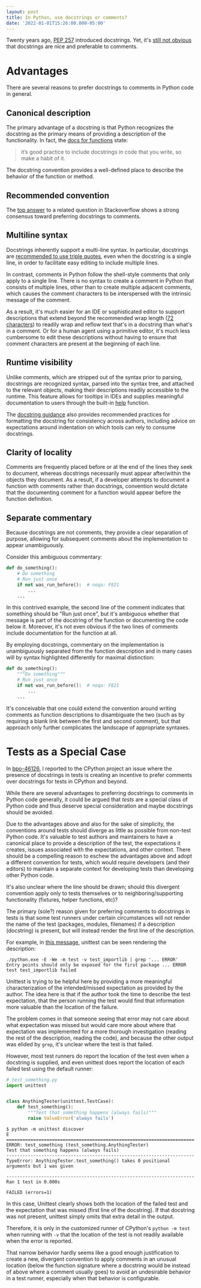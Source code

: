 ```yaml
---
layout: post
title: In Python, use docstrings or comments?
date: '2022-01-01T15:26:00.000-05:00'
---
```


Twenty years ago, [PEP 257](https://www.python.org/dev/peps/pep-0257/) introduced docstrings. Yet, it's [still not obvious](https://bugs.python.org/msg409159) that docstrings are nice and preferable to comments.

# Advantages

There are several reasons to prefer docstrings to comments in Python code in general.

## Canonical description

The primary advantage of a docstring is that Python recognizes the docstring as the primary means of providing a description of the functionality. In fact, the [docs for functions](https://docs.python.org/3/tutorial/controlflow.html#defining-functions) state:

> it’s good practice to include docstrings in code that you write, so make a habit of it.

The docstring convention provides a well-defined place to describe the behavior of the function or method.

## Recommended convention

The [top answer](https://stackoverflow.com/a/2357251/70170) to a related question in Stackoverflow shows a strong consensus toward preferring docstrings to comments.

## Multiline syntax

Docstrings inherently support a multi-line syntax. In particular, docstrings are [recommended to use triple quotes](https://www.python.org/dev/peps/pep-0257/#id9), even when the docstring is a single line, in order to facilitate easy editing to include multiple lines.

In contrast, comments in Python follow the shell-style comments that only apply to a single line. There is no syntax to create a comment in Python that consists of multiple lines, other than to create multiple adjacent comments, which causes the comment characters to be interspersed with the intrinsic message of the comment.

As a result, it's much easier for an IDE or sophisticated editor to support descriptions that extend beyond the recommended wrap length ([72 characters](https://www.python.org/dev/peps/pep-0008/#id17)) to readily wrap and reflow text that's in a docstring than what's in a comment. Or for a human agent using a primitive editor, it's much less cumbersome to edit these descriptions without having to ensure that comment characters are present at the beginning of each line.

## Runtime visibility

Unlike comments, which are stripped out of the syntax prior to parsing, docstrings are recognized syntax, parsed into the syntax tree, and attached to the relevant objects, making their descriptions readily accessible to the runtime. This feature allows for tooltips in IDEs and supplies meaningful documentation to users through the built-in [help](https://docs.python.org/3/library/functions.html#help) function.

The [docstring guidance](https://docs.python.org/3/tutorial/controlflow.html#documentation-strings) also provides recommended practices for formatting the docstring for consistency across authors, including advice on expectations around indentation on which tools can rely to consume docstrings.

## Clarity of locality

Comments are frequently placed before or at the end of the lines they seek to document, whereas docstrings necessarily must appear after/within the objects they document. As a result, if a developer attempts to document a function with comments rather than docstrings, convention would dictate that the documenting comment for a function would appear before the function definition.

## Separate commentary

Because docstrings are not comments, they provide a clear separation of purpose, allowing for subsequent comments about the implementation to appear unambiguously.

Consider this ambiguous commentary:

```python
def do_something():
    # Do something
    # Run just once
    if not was_run_before():  # noqa: F821
        ...
    ...
```

In this contrived example, the second line of the comment indicates that something should be "Run just once", but it's ambiguous whether that message is part of the docstring of the function or documenting the code below it. Moreover, it's not even obvious if the two lines of comments include documentation for the function at all.

By employing docstrings, commentary on the implementation is unambiguously separated from the function description and in many cases will by syntax highlighted differently for maximal distinction:

```python
def do_something():
    """Do something"""
    # Run just once
    if not was_run_before():  # noqa: F821
        ...
    ...
```

It's conceivable that one could extend the convention around writing comments as function descriptions to disambiguate the two (such as by requiring a blank link between the first and second comment), but that approach only further complicates the landscape of appropriate syntaxes.

# Tests as a Special Case

In [bpo-46126](https://bugs.python.org/issue46126), I reported to the CPython project an issue where the presence of docstrings in tests is creating an incentive to prefer comments over docstrings for tests in CPython and beyond.

While there are several advantages to preferring docstrings to comments in Python code generally, it could be argued that _tests_ are a special class of Python code and thus deserve special consideration and maybe docstrings should be avoided.

Due to the advantages above and also for the sake of simplicity, the conventions around tests should diverge as little as possible from non-test Python code. It's valuable to test authors and maintainers to have a canonical place to provide a description of the test, the expectations it creates, issues associated with the expectations, and other context. There should be a compelling reason to eschew the advantages above and adopt a different convention for tests, which would require developers (and their editors) to maintain a separate context for developing tests than developing other Python code.

It's also unclear where the line should be drawn; should this divergent convention apply only to tests themselves or to neighboring/supporting functionality (fixtures, helper functions, etc)?

The primary (sole?) reason given for preferring comments to docstrings in tests is that some test runners under certain circumstances will not render the name of the test (packages, modules, filenames) if a description (docstring) is present, but will instead render the first line of the description.

For example, in [this message](https://bugs.python.org/issue46126#msg408882), unittest can be seen rendering the description:

```
./python.exe -E -We -m test -v test_importlib | grep '... ERROR'
Entry points should only be exposed for the first package ... ERROR
test test_importlib failed
```

Unittest is trying to be helpful here by providing a more meaningful characterization of the intended/missed expectation as provided by the author. The idea here is that if the author took the time to describe the test expectation, that the person running the test would find that information more valuable than the location of the failure.

The problem comes in that someone seeing that error may not care about what expectation was missed but would care more about where that expectation was implemented for a more thorough investigation (reading the rest of the description, reading the code), and because the other output was elided by `grep`, it's unclear where the test is that failed.

However, most test runners do report the location of the test even when a docstring is supplied, and even unittest does report the location of each failed test using the default runner:

```python
# test_something.py
import unittest


class AnythingTester(unittest.TestCase):
    def test_something():
        """Test that something happens (always fails)"""
        raise ValueError('always fails')
```

```
$ python -m unittest discover
E
======================================================================
ERROR: test_something (test_something.AnythingTester)
Test that something happens (always fails)
----------------------------------------------------------------------
TypeError: AnythingTester.test_something() takes 0 positional arguments but 1 was given

----------------------------------------------------------------------
Ran 1 test in 0.000s

FAILED (errors=1)
```

In this case, Unittest clearly shows both the location of the failed test and the expectation that was missed (first line of the docstring). If that docstring was not present, unittest simply omits that extra detail in the output.

Therefore, it is only in the customized runner of CPython's `python -m test` when running with `-v` that the location of the test is not readily available when the error is reported.

That narrow behavior hardly seems like a good enough justification to create a new, divergent convention to apply comments in an unusual location (below the function signature where a docstring would be instead of above where a comment usually goes) to avoid an undesirable behavior in a test runner, especially when that behavior is configurable.
